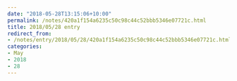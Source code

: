 ```yaml
---
date: "2018-05-28T13:15:06+10:00"
permalink: /notes/420a1f154a6235c50c98c44c52bbb5346e07721c.html
title: 2018/05/28 entry
redirect_from:
- /notes/entry/2018/05/28/420a1f154a6235c50c98c44c52bbb5346e07721c.html
categories:
- May
- 2018
- 28
---
```

